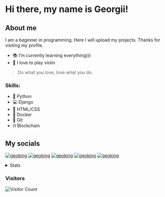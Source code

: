 # Hi there, my name is Georgii!

## About me
I am a beginner in programming. Here I will upload my projects. Thanks for visiting my profile.
* 📚 I’m currently learning everything)))
* 🎻 I love to play violin
> Do what you love, love what you do.

### Skills: 
* 🐍 Python 
* 💻 Django
* 📄 HTML/CSS
* 🚢 Docker
* 🌳 Git
* ⛓️ Blockchain


## My socials


[![geoking](https://img.icons8.com/color/48/000000/youtube-play.png)][youtube]
[![geoking](https://img.icons8.com/fluency/48/000000/instagram-new.png)][instagram]
[![geoking](https://img.icons8.com/color/48/000000/discord--v2.png)][discord]
[![geoking](https://img.icons8.com/material-outlined/48/000000/github.png)][github]
[![geoking](https://img.icons8.com/office/48/000000/reddit.png)][reddit]

<details>
  <summary>Stats</summary>
  </br>
  
  ![GitHub stats](https://github-readme-stats.vercel.app/api?username=geoking1907&show_icons=true&theme=dark&hide=contribs,prs)
  ![Top Langs](https://github-readme-stats.vercel.app/api/top-langs/?username=geoking1907&layout=compact&theme=dark)
</details>

### Visitors 
![Visitor Count](https://profile-counter.glitch.me/{geoking1907}/count.svg)
<br />


[youtube]: https://www.youtube.com/channel/UCE7qKULV96ZG_ZvI5JRYvUg
[instagram]: https://www.instagram.com/geokingstreams/
[discord]: https://discord.gg/fuQDbudG9W
[github]: https://github.com/geoking1907/
[reddit]: https://www.reddit.com/user/geoking_

